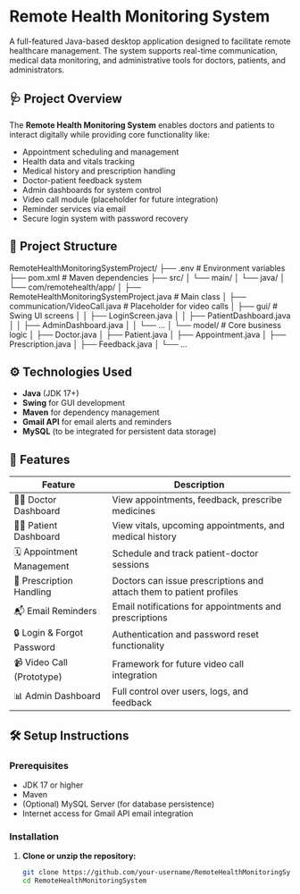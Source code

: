 # Remote Health Monitoring System

A full-featured Java-based desktop application designed to facilitate remote healthcare management. The system supports real-time communication, medical data monitoring, and administrative tools for doctors, patients, and administrators.

## 🩺 Project Overview

The **Remote Health Monitoring System** enables doctors and patients to interact digitally while providing core functionality like:

- Appointment scheduling and management
- Health data and vitals tracking
- Medical history and prescription handling
- Doctor-patient feedback system
- Admin dashboards for system control
- Video call module (placeholder for future integration)
- Reminder services via email
- Secure login system with password recovery

## 📁 Project Structure

RemoteHealthMonitoringSystemProject/
├── .env # Environment variables
├── pom.xml # Maven dependencies
├── src/
│ └── main/
│ └── java/
│ └── com/remotehealth/app/
│ ├── RemoteHealthMonitoringSystemProject.java # Main class
│ ├── communication/VideoCall.java # Placeholder for video calls
│ ├── gui/ # Swing UI screens
│ │ ├── LoginScreen.java
│ │ ├── PatientDashboard.java
│ │ ├── AdminDashboard.java
│ │ └── ...
│ └── model/ # Core business logic
│ ├── Doctor.java
│ ├── Patient.java
│ ├── Appointment.java
│ ├── Prescription.java
│ ├── Feedback.java
│ └── ...


## ⚙️ Technologies Used

- **Java** (JDK 17+)
- **Swing** for GUI development
- **Maven** for dependency management
- **Gmail API** for email alerts and reminders
- **MySQL** (to be integrated for persistent data storage)

## 🔐 Features

| Feature                          | Description |
|----------------------------------|-------------|
| 🧑‍⚕️ Doctor Dashboard           | View appointments, feedback, prescribe medicines |
| 👩‍⚕️ Patient Dashboard          | View vitals, upcoming appointments, and medical history |
| 🗓️ Appointment Management        | Schedule and track patient-doctor sessions |
| 💊 Prescription Handling         | Doctors can issue prescriptions and attach them to patient profiles |
| 📬 Email Reminders               | Email notifications for appointments and prescriptions |
| 🔒 Login & Forgot Password       | Authentication and password reset functionality |
| 📹 Video Call (Prototype)        | Framework for future video call integration |
| 📊 Admin Dashboard               | Full control over users, logs, and feedback |

## 🛠️ Setup Instructions

### Prerequisites

- JDK 17 or higher
- Maven
- (Optional) MySQL Server (for database persistence)
- Internet access for Gmail API email integration

### Installation

1. **Clone or unzip the repository:**

   ```bash
   git clone https://github.com/your-username/RemoteHealthMonitoringSystem.git
   cd RemoteHealthMonitoringSystem
